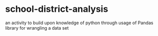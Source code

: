 # school-district-analysis
an activity to build upon knowledge of python through usage of Pandas library for wrangling a data set
